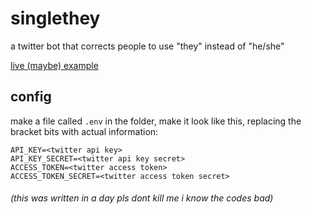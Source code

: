 # singlethey

a twitter bot that corrects people to use "they" instead of "he/she" 

[live (maybe) example](https://twitter.com/singlethey)

## config

make a file called `.env` in the folder, make it look like this, replacing the bracket bits with actual information:

```
API_KEY=<twitter api key>
API_KEY_SECRET=<twitter api key secret>
ACCESS_TOKEN=<twitter access token>
ACCESS_TOKEN_SECRET=<twitter access token secret>
```

###### (this was written in a day pls dont kill me i know the codes bad)
